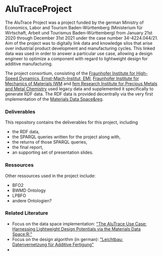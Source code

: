 # AluTraceProject
The AluTrace Project was a project funded by the german Ministry of Economics, Labor and Tourism Baden-Württemberg (Ministerium für Wirtschaft, Arbeit und Tourismus Baden-Württemberg) from January 21st 2020 through December 31st 2021 under the case number 34-4224.044/21. Aim of the project was to digitally link data and knowledge silos that arise over industrial product development and manufacturing cycles. This linked data was used in order to answer a particular use case, allowing a design engineer to optimize a component with regard to lightweight design for additive manufacturing. 

The project consortium, consisting of the [Fraunhofer Institute for High-Speed Dynamics, Ernst-Mach-Institut, EMI](https://www.emi.fraunhofer.de/en/business-units/automotive/research/digitales-datenmanagement.html), [Fraunhofer Institute for 
Mechanics of Materials IWM](https://www.iwm.fraunhofer.de/) and [fem Research Institute for Precious Metals and Metal Chemistry](https://www.fem-online.de/) used legacy data and supplemented it specifically to generate RDF data. The RDF data is provided decentrally via the very first implementation of the [Materials Data Space&reg](https://www.materials.fraunhofer.de/de/strategische-initativen/materials-data-space-/aktuelles-/erste-mds-implementierung-.html).  

### Deliverables
This repository contains the deliverables for this project, including 
- the RDF data,   
- the SPARQL queries written for the project along with,
- the returns of those SPARQL queries, 
- the final report, 
- an supporting set of presentation slides.

### Ressources
Other ressources used in the project include:
- BFO2
- BWMD Ontology
- LPBFO
- andere Ontologien?

### Related Literature
-   Focus on the data space implementation: ["The AluTrace Use Case: Harnessing Lightweight Design Potentials via the Materials Data Space:R:"](https://www.trusts-data.eu/wp-content/uploads/2022/06/01-The-AluTrace-Use-Case-Harnessing-Lightweight-Design-Potentials-via-the-Materials-Data-Space.pdf)
-   Focus on the design algorithm (in german): ["Leichtbau: Datenvernetzung für Additive Fertigung"](https://www.ingenieur.de/fachmedien/wt-werkstattstechnik/fraunhofer-gesellschaft/leichtbau-datenvernetzung-fuer-additive-fertigung/)
-   




